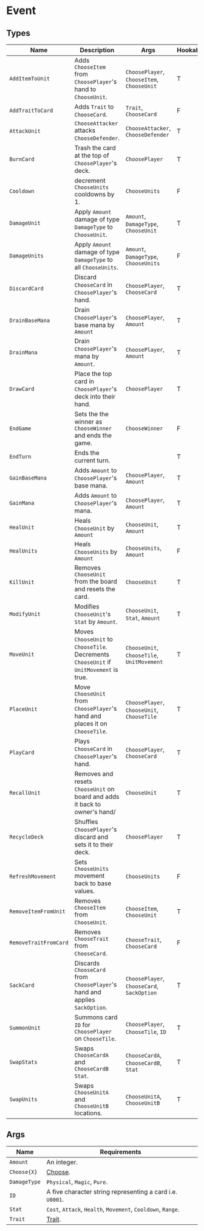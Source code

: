 # Event

## Types

| **Name**             | **Description**                                                                        | **Args**                                   | **Hookable** |
|-----------------------|----------------------------------------------------------------------------------------|--------------------------------------------|--------------|
| `AddItemToUnit`       | Adds `ChooseItem` from `ChoosePlayer`'s hand to `ChooseUnit`.                          | `ChoosePlayer`, `ChooseItem`, `ChooseUnit` | T            |
| `AddTraitToCard`      | Adds `Trait` to `ChooseCard`.                                                          | `Trait`, `ChooseCard`                      | F            |
| `AttackUnit`          | `ChooseAttacker` attacks `ChooseDefender`.                                             | `ChooseAttacker`, `ChooseDefender`         | T            |
| `BurnCard`            | Trash the card at the top of `ChoosePlayer`'s deck.                                    | `ChoosePlayer`                             | T            |
| `Cooldown`            | decrement `ChooseUnits` cooldowns by 1.                                                | `ChooseUnits`                              | F            |
| `DamageUnit`          | Apply `Amount` damage of type `DamageType` to `ChooseUnit`.                            | `Amount`, `DamageType`, `ChooseUnit`       | T            |
| `DamageUnits`         | Apply `Amount` damage of type `DamageType` to all `ChooseUnits`.                       | `Amount`, `DamageType`, `ChooseUnits`      | F            |
| `DiscardCard`         | Discard `ChooseCard` in `ChoosePlayer`'s hand.                                         | `ChoosePlayer`, `ChooseCard`               | T            |
| `DrainBaseMana`       | Drain `ChoosePlayer`'s base mana by `Amount`                                           | `ChoosePlayer`, `Amount`                   | T            |
| `DrainMana`           | Drain `ChoosePlayer`'s mana by `Amount`.                                               | `ChoosePlayer`, `Amount`                   | T            |
| `DrawCard`            | Place the top card in `ChoosePlayer`'s deck into their hand.                           | `ChoosePlayer`                             | T            |
| `EndGame`             | Sets the the winner as `ChooseWinner` and ends the game.                               | `ChooseWinner`                             | F            |
| `EndTurn`             | Ends the current turn.                                                                 |                                            | T            |
| `GainBaseMana`        | Adds `Amount` to `ChoosePlayer`'s base mana.                                           | `ChoosePlayer`, `Amount`                   | T            |
| `GainMana`            | Adds `Amount` to `ChoosePlayer`'s mana.                                                | `ChoosePlayer`, `Amount`                   | T            |
| `HealUnit`            | Heals `ChooseUnit` by `Amount`                                                         | `ChooseUnit`, `Amount`                     | T            |
| `HealUnits`           | Heals `ChooseUnits` by `Amount`                                                        | `ChooseUnits`, `Amount`                    | F            |
| `KillUnit`            | Removes `ChooseUnit` from the board and resets the card.                               | `ChooseUnit`                               | T            |
| `ModifyUnit`          | Modifies `ChooseUnit`'s `Stat` by `Amount`.                                            | `ChooseUnit`, `Stat`, `Amount`             | T            |
| `MoveUnit`            | Moves `ChooseUnit` to `ChooseTile`. Decrements `ChooseUnit` if `UnitMovement` is true. | `ChooseUnit`, `ChooseTile`, `UnitMovement` | T            |
| `PlaceUnit`           | Move `ChooseUnit` from `ChoosePlayer`'s hand and places it on `ChooseTile`.            | `ChoosePlayer`, `ChooseUnit`, `ChooseTile` | T            |
| `PlayCard`            | Plays `ChooseCard` in `ChoosePlayer`'s hand.                                           | `ChoosePlayer`, `ChooseCard`               | T            |
| `RecallUnit`          | Removes and resets `ChooseUnit` on board and adds it back to owner's hand/             | `ChooseUnit`                               | T            |
| `RecycleDeck`         | Shuffles `ChoosePlayer`'s discard and sets it to their deck.                           | `ChoosePlayer`                             | T            |
| `RefreshMovement`     | Sets `ChooseUnits` movement back to base values.                                       | `ChooseUnits`                              | F            |
| `RemoveItemFromUnit`  | Removes `ChooseItem` from `ChooseUnit`.                                                | `ChooseItem`, `ChooseUnit`                 | T            |
| `RemoveTraitFromCard` | Removes `ChooseTrait` from `ChooseCard`.                                               | `ChooseTrait`, `ChooseCard`                | F            |
| `SackCard`            | Discards `ChooseCard` from `ChoosePlayer`'s hand and applies `SackOption`.             | `ChoosePlayer`, `ChooseCard`, `SackOption` | T            |
| `SummonUnit`          | Summons card `ID` for `ChoosePlayer` on `ChooseTile`.                                  | `ChoosePlayer`, `ChooseTile`, `ID`         | T            |
| `SwapStats`           | Swaps `ChooseCardA` and `ChooseCardB` `Stat`.                                          | `ChooseCardA`, `ChooseCardB`, `Stat`       | T            |
| `SwapUnits`           | Swaps `ChooseUnitA` and `ChooseUnitB` locations.                                       | `ChooseUnitA`, `ChooseUnitB`               | T            |

## Args

| **Name**           | **Requirements**                                             |
|--------------------|--------------------------------------------------------------|
| `Amount`           | An integer.                                                  |
| `Choose{X}`        | [Choose](./choose.md).                                       |
| `DamageType`       | `Physical`, `Magic`, `Pure`.                                 |
| `ID`               | A five character string representing a card i.e. `U0001`.    |
| `Stat`             | `Cost`, `Attack`, `Health`, `Movement`, `Cooldown`, `Range`. |
| `Trait`            | [Trait](./trait.md).                                         |

